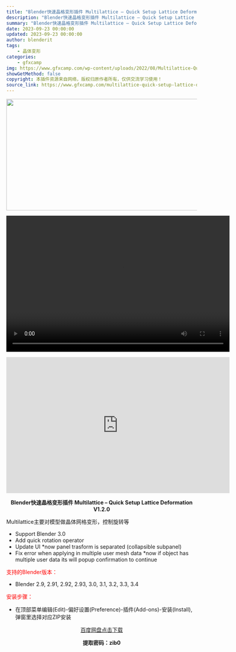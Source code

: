 ```yaml
---
title: "Blender快速晶格变形插件 Multilattice – Quick Setup Lattice Deformation V1.2.0"
description: "Blender快速晶格变形插件 Multilattice – Quick Setup Lattice Deformation V1.2.0 Multilattice主要对模型做晶体网格变形..."
summary: "Blender快速晶格变形插件 Multilattice – Quick Setup Lattice Deformation V1.2.0 Multilattice主要对模型做晶体网格变形..."
date: 2023-09-23 00:00:00
updated: 2023-09-23 00:00:00
author: blenderit
tags: 
    - 晶体变形
categories:
    - gfxcamp
img: https://www.gfxcamp.com/wp-content/uploads/2022/08/Multilattice-Quick-Setup-Lattice-Deformation.jpg
showGetMethod: false
copyright: 本插件资源来自网络，版权归原作者所有，仅供交流学习使用！
source_link: https://www.gfxcamp.com/multilattice-quick-setup-lattice-deformation/
---
```

<div><p><img decoding="async" class="aligncenter size-full wp-image-106276" src="https://www.gfxcamp.com/wp-content/uploads/2022/08/Multilattice-Quick-Setup-Lattice-Deformation.jpg" data-src="https://www.gfxcamp.com/wp-content/uploads/2022/08/Multilattice-Quick-Setup-Lattice-Deformation.jpg" alt="" width="590" height="295" data-srcset="https://www.gfxcamp.com/wp-content/uploads/2022/08/Multilattice-Quick-Setup-Lattice-Deformation.jpg 590w, https://www.gfxcamp.com/wp-content/uploads/2022/08/Multilattice-Quick-Setup-Lattice-Deformation-150x75.jpg 150w" data-sizes="(max-width: 590px) 100vw, 590px"><br>
</p><center><div style="width: 590px;" class="wp-video"><!--[if lt IE 9]><script>document.createElement('video');</script><![endif]-->
<video class="wp-video-shortcode" id="video-106275-1" width="590" height="360" preload="true" controls="controls"><source type="video/mp4" src="http://cloud.video.taobao.com/play/u/null/p/1/e/6/t/1/429439519725.mp4?_=1"></source><a href="http://cloud.video.taobao.com/play/u/null/p/1/e/6/t/1/429439519725.mp4">http://cloud.video.taobao.com/play/u/null/p/1/e/6/t/1/429439519725.mp4</a></video></div></center><p style="text-align: center;"><iframe loading="lazy" src="https://player.youku.com/embed/XNTg5Njk3MTA3Ng==" width="590" height="360" frameborder="0" allowfullscreen="allowfullscreen" data-mce-fragment="1"></iframe></p><p style="text-align: center;"><strong>Blender快速晶格变形插件 Multilattice – Quick Setup Lattice Deformation V1.2.0</strong></p><p>Multilattice主要对模型做晶体网格变形，控制旋转等</p><ul>
<li>Support Blender 3.0</li>
<li>Add quick rotation operator</li>
<li>Update UI *now panel trasform is separated (collapsible subpanel)</li>
<li>Fix error when applying in multiple user mesh data *now if object has multiple user data its will popup confirmation to continue</li>
</ul><p style="text-align: left;"><span style="color: #ff0000;">支持的Blender版本：</span></p><ul>
<li style="text-align: left;">Blender 2.9, 2.91, 2.92, 2.93, 3.0, 3.1, 3.2, 3.3, 3.4</li>
</ul><p style="text-align: left;"><span style="color: #ff0000;">安装步骤：</span></p><ul>
<li>在顶部菜单编辑(Edit)-偏好设置(Preference)-插件(Add-ons)-安装(Install),弹窗里选择对应ZIP安装</li>
</ul><p style="text-align: center;"><a class="maxbutton-3 maxbutton maxbutton-baidu" target="_blank" rel="noopener" href="https://pan.baidu.com/s/1bM--iFUdSiw-aJZz0tsiLQ?pwd=zib0"><span class="mb-text">百度网盘点击下载</span></a></p><p style="text-align: center;"><strong>提取密码：zib0</strong></p></div>